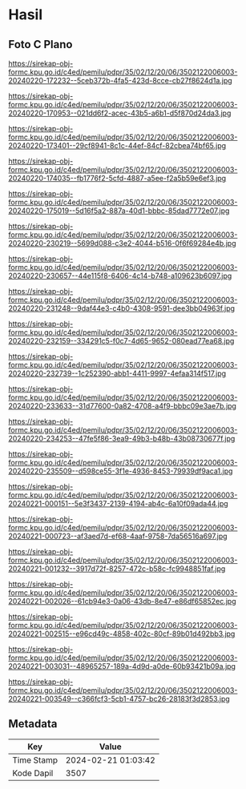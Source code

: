 # Hasil

## Foto C Plano

https://sirekap-obj-formc.kpu.go.id/c4ed/pemilu/pdpr/35/02/12/20/06/3502122006003-20240220-172232--5ceb372b-4fa5-423d-8cce-cb27f8624d1a.jpg

https://sirekap-obj-formc.kpu.go.id/c4ed/pemilu/pdpr/35/02/12/20/06/3502122006003-20240220-170953--021dd6f2-acec-43b5-a6b1-d5f870d24da3.jpg

https://sirekap-obj-formc.kpu.go.id/c4ed/pemilu/pdpr/35/02/12/20/06/3502122006003-20240220-173401--29cf8941-8c1c-44ef-84cf-82cbea74bf65.jpg

https://sirekap-obj-formc.kpu.go.id/c4ed/pemilu/pdpr/35/02/12/20/06/3502122006003-20240220-174035--fb1776f2-5cfd-4887-a5ee-f2a5b59e6ef3.jpg

https://sirekap-obj-formc.kpu.go.id/c4ed/pemilu/pdpr/35/02/12/20/06/3502122006003-20240220-175019--5d16f5a2-887a-40d1-bbbc-85dad7772e07.jpg

https://sirekap-obj-formc.kpu.go.id/c4ed/pemilu/pdpr/35/02/12/20/06/3502122006003-20240220-230219--5699d088-c3e2-4044-b516-0f6f69284e4b.jpg

https://sirekap-obj-formc.kpu.go.id/c4ed/pemilu/pdpr/35/02/12/20/06/3502122006003-20240220-230657--44e115f8-6406-4c14-b748-a109623b6097.jpg

https://sirekap-obj-formc.kpu.go.id/c4ed/pemilu/pdpr/35/02/12/20/06/3502122006003-20240220-231248--9daf44e3-c4b0-4308-9591-dee3bb04963f.jpg

https://sirekap-obj-formc.kpu.go.id/c4ed/pemilu/pdpr/35/02/12/20/06/3502122006003-20240220-232159--334291c5-f0c7-4d65-9652-080ead77ea68.jpg

https://sirekap-obj-formc.kpu.go.id/c4ed/pemilu/pdpr/35/02/12/20/06/3502122006003-20240220-232739--1c252390-abb1-4411-9997-4efaa314f517.jpg

https://sirekap-obj-formc.kpu.go.id/c4ed/pemilu/pdpr/35/02/12/20/06/3502122006003-20240220-233633--31d77600-0a82-4708-a4f9-bbbc09e3ae7b.jpg

https://sirekap-obj-formc.kpu.go.id/c4ed/pemilu/pdpr/35/02/12/20/06/3502122006003-20240220-234253--47fe5f86-3ea9-49b3-b48b-43b08730677f.jpg

https://sirekap-obj-formc.kpu.go.id/c4ed/pemilu/pdpr/35/02/12/20/06/3502122006003-20240220-235509--d598ce55-3f1e-4936-8453-79939df9aca1.jpg

https://sirekap-obj-formc.kpu.go.id/c4ed/pemilu/pdpr/35/02/12/20/06/3502122006003-20240221-000151--5e3f3437-2139-4194-ab4c-6a10f09ada44.jpg

https://sirekap-obj-formc.kpu.go.id/c4ed/pemilu/pdpr/35/02/12/20/06/3502122006003-20240221-000723--af3aed7d-ef68-4aaf-9758-7da56516a697.jpg

https://sirekap-obj-formc.kpu.go.id/c4ed/pemilu/pdpr/35/02/12/20/06/3502122006003-20240221-001232--3917d72f-8257-472c-b58c-fc9948851faf.jpg

https://sirekap-obj-formc.kpu.go.id/c4ed/pemilu/pdpr/35/02/12/20/06/3502122006003-20240221-002026--61cb94e3-0a06-43db-8e47-e86df65852ec.jpg

https://sirekap-obj-formc.kpu.go.id/c4ed/pemilu/pdpr/35/02/12/20/06/3502122006003-20240221-002515--e96cd49c-4858-402c-80cf-89b01d492bb3.jpg

https://sirekap-obj-formc.kpu.go.id/c4ed/pemilu/pdpr/35/02/12/20/06/3502122006003-20240221-003031--48965257-189a-4d9d-a0de-60b93421b09a.jpg

https://sirekap-obj-formc.kpu.go.id/c4ed/pemilu/pdpr/35/02/12/20/06/3502122006003-20240221-003549--c366fcf3-5cb1-4757-bc26-28183f3d2853.jpg


## Metadata

| Key        | Value               |
| ---------- | ------------------- |
| Time Stamp | 2024-02-21 01:03:42 |
| Kode Dapil | 3507                |



